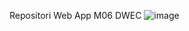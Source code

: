 Repositori Web App M06 DWEC
![image](https://user-images.githubusercontent.com/91600207/135254819-b89b6a6b-775d-4e7f-81b4-42f3911ab042.png)
